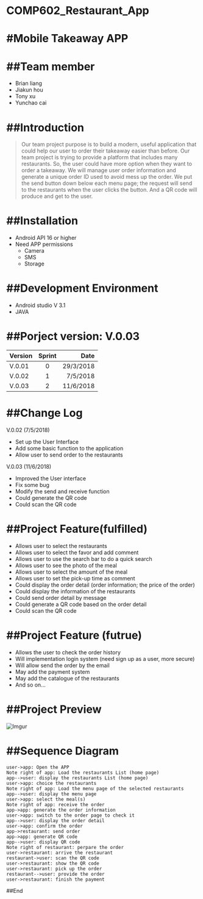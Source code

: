 # COMP602_Restaurant_App
#Mobile Takeaway APP
=====================

##Team member
========
* Brian liang
* Jiakun hou 
* Tony xu
* Yunchao cai 


##Introduction
=====
> Our team project purpose is to build a modern, useful application that could help our user to order their takeaway easier than before. Our team project is trying to provide a platform that includes many restaurants. So, the user could have more option when they want to order a takeaway. We will manage user order information and generate a unique order ID used to avoid mess up the order. We put the send button down below each menu page; the request will send to the restaurants when the user clicks the button. And a QR code will produce and get to the user.  
>

##Installation
=====
* Android API 16 or higher 
* Need APP permissions 
   * Camera
   * SMS
   * Storage

##Development Environment
====
* Android studio V 3.1
* JAVA



##Porject version: V.0.03
===========

| Version | Sprint |      Date |
| ------- | :----: | --------: |
| V.0.01  |   0    | 29/3/2018 |
| V.0.02  |   1    |  7/5/2018 |
| V.0.03  |   2    | 11/6/2018 |


##Change Log
=========

V.0.02 (7/5/2018)
* Set up the User Interface
* Add some basic function to the application
* Allow user to send order to the restaurants

V.0.03 (11/6/2018) 
* Improved the User interface 
* Fix some bug 
* Modify the send and receive function
* Could generate the QR code 
* Could scan the QR code


##Project Feature(fulfilled)
==========
* Allows user to select the restaurants
* Allows user to select the favor and add comment
* Allows user to use the search bar to do a quick search
* Allows user to see the photo of the meal
* Allows user to select the amount of the meal
* Allows user to set the pick-up time as comment
* Could display the order detail (order information; the price of the order)
* Could display the information of the restaurants
* Could send order detail by message
* Could generate a QR code based on the order detail
* Could scan the QR code


##Project Feature (futrue)
=============
* Allows the user to check the order history 
* Will implementation login system (need sign up as a user, more secure)
* Will allow send the order by the email
* May add the payment system
* May add the catalogue of the restaurants
* And so on…



##Project Preview
========
![Imgur](https://i.imgur.com/Ofg1eIv.gifv)



##Sequence Diagram
=================

```sequence
user->app: Open the APP
Note right of app: Load the restaurants List (home page)
app-->user: display the restaurants List (home page)
user->app: choice the restaurants
Note right of app: Load the menu page of the selected restaurants
app-->user: display the menu page
user->app: select the meal(s)
Note right of app: receive the order
app->app: generate the order information
user->app: switch to the order page to check it
app-->user: display the order detail
user->app: confirm the order
app->restaurant: send order
app->app: generate QR code
app-->user: display QR code
Note right of restaurant: perpare the order 
user->restaurant: arrive the restaurant
restaurant->user: scan the QR code
user->restaurant: show the QR code
user->restaurant: pick up the order
restaurant-->user: provide the order 
user->restaurant: finish the payment
```


##End
